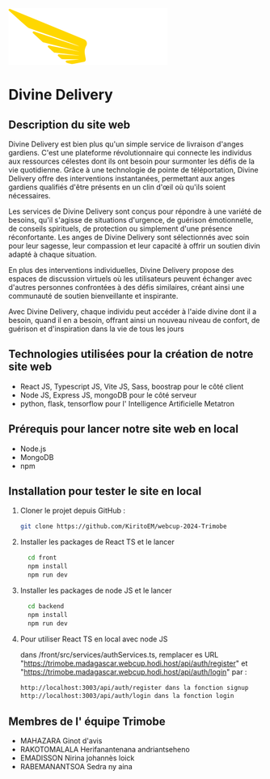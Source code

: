 ![Texte alternatif](front/public/logo.svg)
# Divine Delivery

## Description du site web
Divine Delivery est bien plus qu'un simple service de livraison d'anges gardiens. C'est une plateforme révolutionnaire qui connecte les individus aux ressources célestes dont ils ont besoin pour surmonter les défis de la vie quotidienne. Grâce à une technologie de pointe de téléportation, Divine Delivery offre des interventions instantanées, permettant aux anges gardiens qualifiés d'être présents en un clin d'œil où qu'ils soient nécessaires.

Les services de Divine Delivery sont conçus pour répondre à une variété de besoins, qu'il s'agisse de situations d'urgence, de guérison émotionnelle, de conseils spirituels, de protection ou simplement d'une présence réconfortante. Les anges de Divine Delivery sont sélectionnés avec soin pour leur sagesse, leur compassion et leur capacité à offrir un soutien divin adapté à chaque situation.

En plus des interventions individuelles, Divine Delivery propose des espaces de discussion virtuels où les utilisateurs peuvent échanger avec d'autres personnes confrontées à des défis similaires, créant ainsi une communauté de soutien bienveillante et inspirante.

Avec Divine Delivery, chaque individu peut accéder à l'aide divine dont il a besoin, quand il en a besoin, offrant ainsi un nouveau niveau de confort, de guérison et d'inspiration dans la vie de tous les jours

## Technologies utilisées pour la création de notre site web
- React JS, Typescript JS, Vite JS, Sass, boostrap pour le côté client
- Node JS, Express JS, mongoDB pour le côté serveur
- python, flask, tensorflow pour l' Intelligence Artificielle Metatron
  
## Prérequis pour lancer notre site web en local
- Node.js
- MongoDB
- npm 

## Installation pour tester le site en local

1. Cloner le projet depuis GitHub :

   ```bash
   git clone https://github.com/KiritoEM/webcup-2024-Trimobe

3. Installer les packages de React TS et le lancer

    ```bash
      cd front
      npm install
      npm run dev

3. Installer les packages de node JS et le lancer

    ```bash
      cd backend
      npm install
      npm run dev
    
4. Pour utiliser React TS en local avec node JS

     dans /front/src/services/authServices.ts, remplacer es URL  "https://trimobe.madagascar.webcup.hodi.host/api/auth/register" et "https://trimobe.madagascar.webcup.hodi.host/api/auth/login"  par :
      ```bash
     http://localhost:3003/api/auth/register dans la fonction signup
     http://localhost:3003/api/auth/login dans la fonction login

## Membres de l' équipe Trimobe
- MAHAZARA Ginot d'avis 
- RAKOTOMALALA Herifanantenana andriantseheno  
- EMADISSON Nirina johannès loick 
- RABEMANANTSOA Sedra ny aina 
